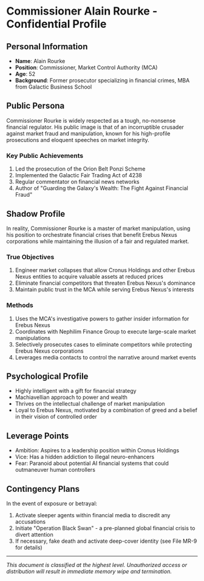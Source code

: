 # Commissioner Alain Rourke - Confidential Profile

## Personal Information

- **Name**: Alain Rourke
- **Position**: Commissioner, Market Control Authority (MCA)
- **Age**: 52
- **Background**: Former prosecutor specializing in financial crimes, MBA from Galactic Business School

## Public Persona

Commissioner Rourke is widely respected as a tough, no-nonsense financial regulator. His public image is that of an incorruptible crusader against market fraud and manipulation, known for his high-profile prosecutions and eloquent speeches on market integrity.

### Key Public Achievements

1. Led the prosecution of the Orion Belt Ponzi Scheme
2. Implemented the Galactic Fair Trading Act of 4238
3. Regular commentator on financial news networks
4. Author of "Guarding the Galaxy's Wealth: The Fight Against Financial Fraud"

## Shadow Profile

In reality, Commissioner Rourke is a master of market manipulation, using his position to orchestrate financial crises that benefit Erebus Nexus corporations while maintaining the illusion of a fair and regulated market.

### True Objectives

1. Engineer market collapses that allow Cronus Holdings and other Erebus Nexus entities to acquire valuable assets at reduced prices
2. Eliminate financial competitors that threaten Erebus Nexus's dominance
3. Maintain public trust in the MCA while serving Erebus Nexus's interests

### Methods

1. Uses the MCA's investigative powers to gather insider information for Erebus Nexus
2. Coordinates with Nephilim Finance Group to execute large-scale market manipulations
3. Selectively prosecutes cases to eliminate competitors while protecting Erebus Nexus corporations
4. Leverages media contacts to control the narrative around market events

## Psychological Profile

- Highly intelligent with a gift for financial strategy
- Machiavellian approach to power and wealth
- Thrives on the intellectual challenge of market manipulation
- Loyal to Erebus Nexus, motivated by a combination of greed and a belief in their vision of controlled order

## Leverage Points

- Ambition: Aspires to a leadership position within Cronus Holdings
- Vice: Has a hidden addiction to illegal neuro-enhancers
- Fear: Paranoid about potential AI financial systems that could outmaneuver human controllers

## Contingency Plans

In the event of exposure or betrayal:

1. Activate sleeper agents within financial media to discredit any accusations
2. Initiate "Operation Black Swan" - a pre-planned global financial crisis to divert attention
3. If necessary, fake death and activate deep-cover identity (see File MR-9 for details)

---

*This document is classified at the highest level. Unauthorized access or distribution will result in immediate memory wipe and termination.*
